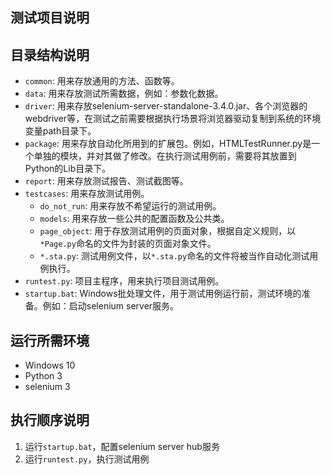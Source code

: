## 测试项目说明

## 目录结构说明
 - `common`: 用来存放通用的方法、函数等。
 - `data`: 用来存放测试所需数据，例如：参数化数据。
 - `driver`: 用来存放selenium-server-standalone-3.4.0.jar、各个浏览器的webdriver等，在测试之前需要根据执行场景将浏览器驱动复制到系统的环境变量path目录下。
 - `package`: 用来存放自动化所用到的扩展包。例如，HTMLTestRunner.py是一个单独的模块，并对其做了修改。在执行测试用例前，需要将其放置到Python的Lib目录下。
 - `report`: 用来存放测试报告、测试截图等。
 - `testcases`: 用来存放测试用例。
   - `do_not_run`: 用来存放不希望运行的测试用例。
   - `models`: 用来存放一些公共的配置函数及公共类。
   - `page_object`: 用于存放测试用例的页面对象，根据自定义规则，以`*Page.py`命名的文件为封装的页面对象文件。
   - `*.sta.py`: 测试用例文件，以`*.sta.py`命名的文件将被当作自动化测试用例执行。
 - `runtest.py`: 项目主程序，用来执行项目测试用例。
 - `startup.bat`: Windows批处理文件，用于测试用例运行前，测试环境的准备。例如：启动selenium server服务。

 ## 运行所需环境
 - Windows 10
 - Python 3
 - selenium 3

 ## 执行顺序说明
  1. 运行`startup.bat`，配置selenium server hub服务
  2. ​运行`runtest.py`，执行测试用例
